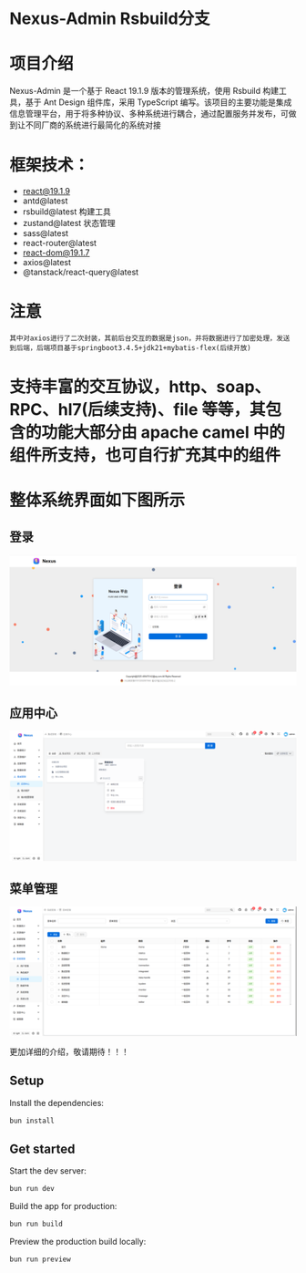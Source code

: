 # Nexus-Admin  Rsbuild分支

# 项目介绍
Nexus-Admin 是一个基于 React 19.1.9 版本的管理系统，使用 Rsbuild 构建工具，基于 Ant Design 组件库，采用 TypeScript 编写。该项目的主要功能是集成信息管理平台，用于将多种协议、多种系统进行耦合，通过配置服务并发布，可做到让不同厂商的系统进行最简化的系统对接

# 框架技术： 
- react@19.1.9  
- antd@latest 
- rsbuild@latest 构建工具
- zustand@latest 状态管理
- sass@latest
- react-router@latest
- react-dom@19.1.7
- axios@latest
- @tanstack/react-query@latest
# 注意
    其中对axios进行了二次封装，其前后台交互的数据是json，并将数据进行了加密处理，发送到后端，后端项目基于springboot3.4.5+jdk21+mybatis-flex(后续开放)

# 支持丰富的交互协议，http、soap、RPC、hl7(后续支持)、file 等等，其包含的功能大部分由 apache camel 中的组件所支持，也可自行扩充其中的组件

# 整体系统界面如下图所示

## 登录
![alt text](images/login.png)

## 应用中心
![alt text](images/apps.png)

## 菜单管理
![alt text](images/main.png)

更加详细的介绍，敬请期待！！！


## Setup

Install the dependencies:

```bash
bun install
```

## Get started

Start the dev server:

```bash
bun run dev
```

Build the app for production:

```bash
bun run build
```

Preview the production build locally:

```bash
bun run preview
```
